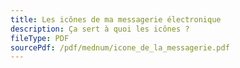 ```yaml
---
title: Les icônes de ma messagerie électronique
description: Ça sert à quoi les icônes ?
fileType: PDF
sourcePdf: /pdf/mednum/icone_de_la_messagerie.pdf
---
```

